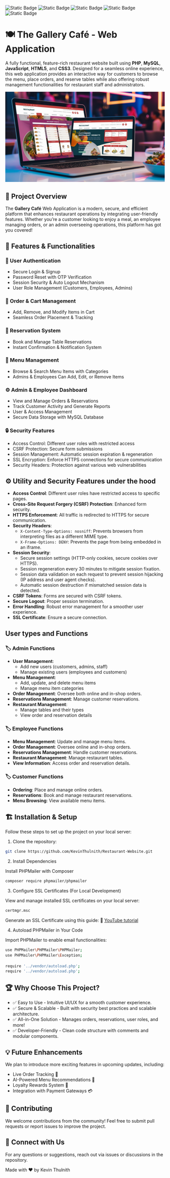 ![Static Badge](https://img.shields.io/badge/JavaScript-%23F7DF1E?style=for-the-badge&logo=javascript&logoColor=black)
![Static Badge](https://img.shields.io/badge/html5-%23E34F26?style=for-the-badge&logo=html5&logoColor=black)
![Static Badge](https://img.shields.io/badge/css3-%231572B6?style=for-the-badge&logo=css3&logoColor=black)
![Static Badge](https://img.shields.io/badge/php-%23777BB4?style=for-the-badge)
![Static Badge](https://img.shields.io/badge/mysql-%234479A1?style=for-the-badge)

# 🍽️ The Gallery Café - Web Application

A fully functional, feature-rich restaurant website built using <b>PHP</b>, <b>MySQL</b>, <b>JavaScript</b>, <b>HTML5</b>, and <b>CSS3</b>. Designed for a seamless online experience, this web application provides an interactive way for customers to browse the menu, place orders, and reserve tables while also offering robust management functionalities for restaurant staff and administrators.

<img src="images/picture10.jpg"><br>

## 🌟 Project Overview

The <b>Gallery Café</b> Web Application is a modern, secure, and efficient platform that enhances restaurant operations by integrating user-friendly features. Whether you’re a customer looking to enjoy a meal, an employee managing orders, or an admin overseeing operations, this platform has got you covered!

## 🚀 Features & Functionalities

### 👥 User Authentication

- Secure Login & Signup
- Password Reset with OTP Verification
- Session Security & Auto Logout Mechanism
- User Role Management (Customers, Employees, Admins)

### 🛒 Order & Cart Management

- Add, Remove, and Modify Items in Cart
- Seamless Order Placement & Tracking

### 📅 Reservation System

- Book and Manage Table Reservations
- Instant Confirmation & Notification System

### 📌 Menu Management

- Browse & Search Menu Items with Categories
- Admins & Employees Can Add, Edit, or Remove Items

### ⚙️ Admin & Employee Dashboard

- View and Manage Orders & Reservations
- Track Customer Activity and Generate Reports
- User & Access Management
- Secure Data Storage with MySQL Database

### 🔒 Security Features

- Access Control: Different user roles with restricted access
- CSRF Protection: Secure form submissions
- Session Management: Automatic session expiration & regeneration
- SSL Encryption: Enforce HTTPS connections for secure communication
- Security Headers: Protection against various web vulnerabilities

## ⚙️ Utility and Security Features under the hood

- **Access Control**: Different user roles have restricted access to specific pages.
- **Cross-Site Request Forgery (CSRF) Protection**: Enhanced form security.
- **HTTPS Enforcement**: All traffic is redirected to HTTPS for secure communication.
- **Security Headers**:
  - `X-Content-Type-Options: nosniff`: Prevents browsers from interpreting files as a different MIME type.
  - `X-Frame-Options: DENY`: Prevents the page from being embedded in an iframe.
- **Session Security**:
  - Secure session settings (HTTP-only cookies, secure cookies over HTTPS).
  - Session regeneration every 30 minutes to mitigate session fixation.
  - Session data validation on each request to prevent session hijacking (IP address and user agent checks).
  - Automatic session destruction if mismatched session data is detected.
- **CSRF Tokens**: Forms are secured with CSRF tokens.
- **Secure Logout**: Proper session termination.
- **Error Handling**: Robust error management for a smoother user experience.
- **SSL Certificate**: Ensure a secure connection.

## User types and Functions

### 🏷️ Admin Functions

- **User Management**:
  - Add new users (customers, admins, staff)
  - Manage existing users (employees and customers)
- **Menu Management**:
  - Add, update, and delete menu items
  - Manage menu item categories
- **Order Management**: Oversee both online and in-shop orders.
- **Reservations Management**: Manage customer reservations.
- **Restaurant Management**:
  - Manage tables and their types
  - View order and reservation details

### 🏷️ Employee Functions

- **Menu Management**: Update and manage menu items.
- **Order Management**: Oversee online and in-shop orders.
- **Reservations Management**: Handle customer reservations.
- **Restaurant Management**: Manage restaurant tables.
- **View Information**: Access order and reservation details.

### 🏷️ Customer Functions

- **Ordering**: Place and manage online orders.
- **Reservations**: Book and manage restaurant reservations.
- **Menu Browsing**: View available menu items.

## 🏗️ Installation & Setup

Follow these steps to set up the project on your local server:

1. Clone the repository:

```bash
git clone https://github.com/KevinThulnith/Restaurant-Website.git
```

2. Install Dependencies

Install PHPMailer with Composer

```bash
composer require phpmailer/phpmailer
```

3. Configure SSL Certificates (For Local Development)

View and manage installed SSL certificates on your local server:

```bash
certmgr.msc
```

Generate an SSL Certificate using this guide: 🔗 <a href="https://youtu.be/zrbaE1Wdviw">YouTube tutorial</a>

4. Autoload PHPMailer in Your Code

Import PHPMailer to enable email functionalities:

```bash
use PHPMailer\PHPMailer\PHPMailer;
use PHPMailer\PHPMailer\Exception;

require '../vendor/autoload.php';
require '../vendor/autoload.php';
```

## 🏆 Why Choose This Project?

- ✅ Easy to Use - Intuitive UI/UX for a smooth customer experience.
- ✅ Secure & Scalable - Built with security best practices and scalable architecture.
- ✅ All-in-One Solution - Manages orders, reservations, user roles, and more!
- ✅ Developer-Friendly - Clean code structure with comments and modular components.

## 💡 Future Enhancements

We plan to introduce more exciting features in upcoming updates, including:

- Live Order Tracking 🛵
- AI-Powered Menu Recommendations 🤖
- Loyalty Rewards System 🎁
- Integration with Payment Gateways 💳

## 📝 Contributing

We welcome contributions from the community! Feel free to submit pull requests or report issues to improve the project.

## 💬 Connect with Us

For any questions or suggestions, reach out via issues or discussions in the repository.

Made with ❤️ by Kevin Thulnith
